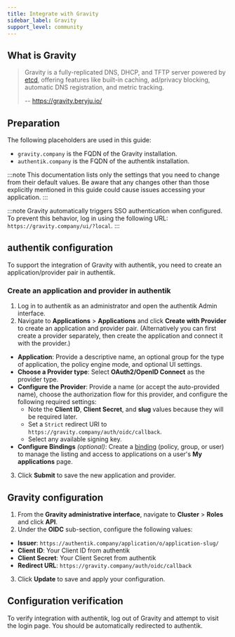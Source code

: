 ```yaml
---
title: Integrate with Gravity
sidebar_label: Gravity
support_level: community
---
```


## What is Gravity

> Gravity is a fully-replicated DNS, DHCP, and TFTP server powered by [etcd](https://etcd.io/), offering features like built-in caching, ad/privacy blocking, automatic DNS registration, and metric tracking.
>
> -- https://gravity.beryju.io/

## Preparation

The following placeholders are used in this guide:

- `gravity.company` is the FQDN of the Gravity installation.
- `authentik.company` is the FQDN of the authentik installation.

:::note
This documentation lists only the settings that you need to change from their default values. Be aware that any changes other than those explicitly mentioned in this guide could cause issues accessing your application.
:::

:::note
Gravity automatically triggers SSO authentication when configured. To prevent this behavior, log in using the following URL: `https://gravity.company/ui/?local`.
:::

## authentik configuration

To support the integration of Gravity with authentik, you need to create an application/provider pair in authentik.

### Create an application and provider in authentik

1. Log in to authentik as an administrator and open the authentik Admin interface.
2. Navigate to **Applications** > **Applications** and click **Create with Provider** to create an application and provider pair. (Alternatively you can first create a provider separately, then create the application and connect it with the provider.)

- **Application**: Provide a descriptive name, an optional group for the type of application, the policy engine mode, and optional UI settings.
- **Choose a Provider type**: Select **OAuth2/OpenID Connect** as the provider type.
- **Configure the Provider**: Provide a name (or accept the auto-provided name), choose the authorization flow for this provider, and configure the following required settings:
    - Note the **Client ID**, **Client Secret**, and **slug** values because they will be required later.
    - Set a `Strict` redirect URI to `https://gravity.company/auth/oidc/callback`.
    - Select any available signing key.
- **Configure Bindings** _(optional)_: Create a [binding](/docs/add-secure-apps/flows-stages/bindings/) (policy, group, or user) to manage the listing and access to applications on a user's **My applications** page.

3. Click **Submit** to save the new application and provider.

## Gravity configuration

1. From the **Gravity administrative interface**, navigate to **Cluster** > **Roles** and click **API**.
2. Under the **OIDC** sub-section, configure the following values:

- **Issuer**: `https://authentik.company/application/o/application-slug/`
- **Client ID**: Your Client ID from authentik
- **Client Secret**: Your Client Secret from authentik
- **Redirect URL**: `https://gravity.company/auth/oidc/callback`

3. Click **Update** to save and apply your configuration.

## Configuration verification

To verify integration with authentik, log out of Gravity and attempt to visit the login page. You should be automatically redirected to authentik.
